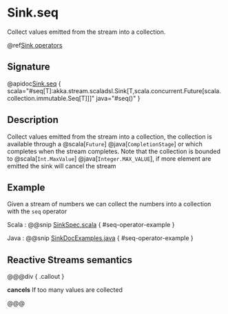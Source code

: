 # Sink.seq

Collect values emitted from the stream into a collection.

@ref[Sink operators](../index.md#sink-operators)

## Signature

@apidoc[Sink.seq](Sink$) { scala="#seq[T]:akka.stream.scaladsl.Sink[T,scala.concurrent.Future[scala.collection.immutable.Seq[T]]]" java="#seq()" }


## Description

Collect values emitted from the stream into a collection, the collection is available through a @scala[`Future`] @java[`CompletionStage`] or
which completes when the stream completes. Note that the collection is bounded to @scala[`Int.MaxValue`] @java[`Integer.MAX_VALUE`],
if more element are emitted the sink will cancel the stream

## Example

Given a stream of numbers we can collect the numbers into a collection with the `seq` operator

Scala
:   @@snip [SinkSpec.scala](/akka-stream-tests/src/test/scala/akka/stream/scaladsl/SinkSpec.scala) { #seq-operator-example }

Java
:   @@snip [SinkDocExamples.java](/akka-docs/src/test/java/jdocs/stream/operators/SinkDocExamples.java) { #seq-operator-example }

## Reactive Streams semantics

@@@div { .callout }

**cancels** If too many values are collected

@@@



